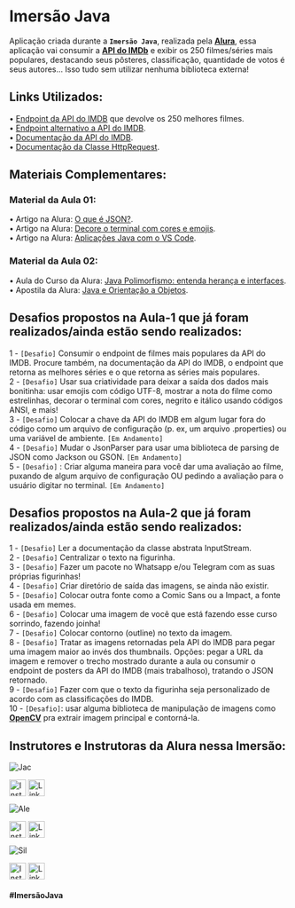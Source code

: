 # Imersão Java
Aplicação criada durante a **`Imersão Java`**, realizada pela **[Alura](https://www.alura.com.br/)**, essa aplicação vai consumir a **[API do IMDb](https://imdb-api.com/)** e exibir os 250 filmes/séries mais populares, destacando seus pôsteres, classificação, quantidade de votos é seus autores... Isso tudo sem utilizar nenhuma biblioteca externa!

## Links Utilizados:
• [Endpoint da API do IMDB](https://imdb-api.com/api#Top250Movies-header) que devolve os 250 melhores filmes. <br>
• [Endpoint alternativo a API do IMDB](https://alura-filmes.herokuapp.com/conteudos). <br>
• [Documentação da API do IMDB](https://imdb-api.com/api). <br>
• [Documentação da Classe HttpRequest](https://docs.oracle.com/en/java/javase/17/docs/api/java.net.http/java/net/http/HttpRequest.html). <br>

## Materiais Complementares:
### Material da Aula 01:
• Artigo na Alura: [O que é JSON?](https://www.alura.com.br/artigos/o-que-e-json). <br>
• Artigo na Alura: [Decore o terminal com cores e emojis](https://docs.oracle.com/en/java/javase/17/docs/api/java.net.http/java/net/http/HttpRequest.html). <br>
• Artigo na Alura: [Aplicações Java com o VS Code](https://www.alura.com.br/artigos/desenvolvendo-aplicacoes-java-vs-code). <br>
### Material da Aula 02:
• Aula do Curso da Alura: [Java Polimorfismo: entenda herança e interfaces](https://www.alura.com.br/conteudo/java-heranca-interfaces-polimorfismo). <br>
• Apostila da Alura: [Java e Orientação a Objetos](https://www.alura.com.br/apostila-java-orientacao-objetos/apendice-pacote-java-io). <br>

## Desafios propostos na **Aula-1** que já foram realizados/ainda estão sendo realizados:
1 - `[Desafio]` Consumir o endpoint de filmes mais populares da API do IMDB. Procure também, na documentação da API do IMDB, o endpoint que retorna as melhores séries e o que retorna as séries mais populares.<br>
2 - `[Desafio]` Usar sua criatividade para deixar a saída dos dados mais bonitinha: usar emojis com código UTF-8, mostrar a nota do filme como estrelinhas, decorar o terminal com cores, negrito e itálico usando códigos ANSI, e mais!<br>
3 - `[Desafio]` Colocar a chave da API do IMDB em algum lugar fora do código como um arquivo de configuração (p. ex, um arquivo .properties) ou uma variável de ambiente.  `[Em Andamento]` <br>
4 - `[Desafio]` Mudar o JsonParser para usar uma biblioteca de parsing de JSON como Jackson ou GSON.  `[Em Andamento]` <br>
5 - `[Desafio]` : Criar alguma maneira para você dar uma avaliação ao filme, puxando de algum arquivo de configuração OU pedindo a avaliação para o usuário digitar no terminal.  `[Em Andamento]` <br>

## Desafios propostos na **Aula-2** que já foram realizados/ainda estão sendo realizados:
1 - `[Desafio]` Ler a documentação da classe abstrata InputStream. <br>
2 - `[Desafio]` Centralizar o texto na figurinha. <br>
3 - `[Desafio]` Fazer um pacote no Whatsapp e/ou Telegram com as suas próprias figurinhas! <br>
4 - `[Desafio]` Criar diretório de saída das imagens, se ainda não existir. <br>
5 - `[Desafio]` Colocar outra fonte como a Comic Sans ou a Impact, a fonte usada em memes. <br>
6 - `[Desafio]` Colocar uma imagem de você que está fazendo esse curso sorrindo, fazendo joinha! <br>
7 - `[Desafio]` Colocar contorno (outline) no texto da imagem. <br>
8 - `[Desafio]` Tratar as imagens retornadas pela API do IMDB para pegar uma imagem maior ao invés dos thumbnails. Opções: pegar a URL da imagem e remover o trecho mostrado durante a aula ou consumir o endpoint de posters da API do IMDB (mais trabalhoso), tratando o JSON retornado. <br>
9 - `[Desafio]` Fazer com que o texto da figurinha seja personalizado de acordo com as classificações do IMDB. <br>
10 - `[Desafio]`: usar alguma biblioteca de manipulação de imagens como **[OpenCV](https://github.com/opencv-java)** pra extrair imagem principal e contorná-la. <br>

## Instrutores e Instrutoras da Alura nessa Imersão:

![Jac](https://user-images.githubusercontent.com/91500212/179819791-9141102f-57af-4cdc-9557-2cfd2845b033.png)
<p float="center">
<a href="https://www.instagram.com/jacque.tech/" target="_blank"><img src="https://img.shields.io/badge/Instagram-1a1b27?style=for-the-badge&logo=instagram&logoColor=hotpink" align="center" alt="Instagram" height="30"  target="_blank"></a> </div>
  <a href="https://www.linkedin.com/in/jacqueline-r-oliveira/" target="_blank"><img align="center" alt="Linkedin" height="30" src="https://img.shields.io/badge/linkedin-1a1b27.svg?&style=for-the-badge&logo=linkedin&logoColor=blue" target="_blank"></a>
  </div>
  </p>
  
![Ale](https://user-images.githubusercontent.com/91500212/179819849-67a31bcb-4deb-47cd-9eee-2994d94c3d09.png)
<p float="center">
<a href="https://www.instagram.com/aquiles3137/" target="_blank"><img src="https://img.shields.io/badge/Instagram-1a1b27?style=for-the-badge&logo=instagram&logoColor=hotpink" align="center" alt="Instagram" height="30"  target="_blank"></a> </div>
  <a href="https://www.linkedin.com/in/alexandreaquiles/" target="_blank"><img align="center" alt="Linkedin" height="30" src="https://img.shields.io/badge/linkedin-1a1b27.svg?&style=for-the-badge&logo=linkedin&logoColor=blue" target="_blank"></a>
  </div>
  </p>

![Sil](https://user-images.githubusercontent.com/91500212/179819864-2ba034c0-4632-4c2f-b232-a629d1ee48da.png)
<p float="center">
<a href="https://www.instagram.com/paulo_hipster/" target="_blank"><img src="https://img.shields.io/badge/Instagram-1a1b27?style=for-the-badge&logo=instagram&logoColor=hotpink" align="center" alt="Instagram" height="30"  target="_blank"></a> </div>
  <a href="https://www.linkedin.com/in/paulosilveira" target="_blank"><img align="center" alt="Linkedin" height="30" src="https://img.shields.io/badge/linkedin-1a1b27.svg?&style=for-the-badge&logo=linkedin&logoColor=blue" target="_blank"></a>
  </div>
  </p>

#### #ImersãoJava
